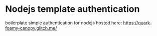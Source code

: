 # Nodejs template authentication

boilerplate simple authentication for nodejs
hosted here: https://quark-foamy-canopy.glitch.me/